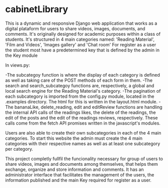 # cabinetLibrary

This is a dynamic and responsive Django web application that works as a digital plataform for users to share videos, images, documents, and comments. It's originally designed for academic purposes within a class of students. It's structured in 4 main categories named: 'Reading Material', 'Film and Videos', 'Images gallery' and 'Chat room' For register as a user the student most have a predetermined key that is defined by the admin in the Key module

In views.py:

-The subcategoy function is where the display of each category is defined as well as taking care of the POST methods of each form in them.
-The search and search_subcategoy functions are, respectively, a global and local search engine for the Reading Material's category.
-The pagination of each subcategory is imported from the config.py module, located in the .examples directory. The html for this is written in the layout.html module.
-The bananaLike, delete_reading, edit and editReview functions are handling the internal API calls of the readings likes, the delete of the readings, the edit of the posts and the edit of the readings reviews, respectively. These calls come from the fetch API promises written in the javascript's modules.

Users are also able to create their own subcategories in each of the 4 main categories. To start this website the admin must create the 4 main categories with their respective names as well as at least one subcategory per category.

This project completly fullfil the funcionality necessary for group of users to share videos, images and documents among themselves, that helps them exchange, organize and store information and comments. It has an administrator interface that facilitates the management of the users, the information published and the main Key required for register as a user.
